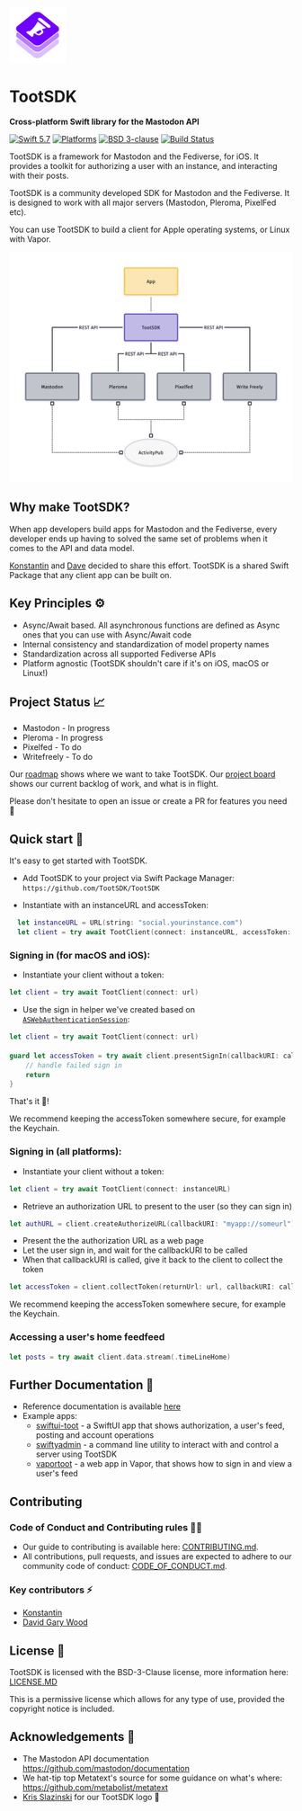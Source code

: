 <p><img src="./media/logo.svg" width="100" /></p>

# TootSDK

<p><strong>Cross-platform Swift library for the Mastodon API</strong></p>

<p>
    <a href="https://developer.apple.com/swift/"><img alt="Swift 5.7" src="https://img.shields.io/badge/swift-5.7-orange.svg?style=flat"></a>
    <a href="https://developer.apple.com/swift/"><img alt="Platforms" src="https://img.shields.io/badge/platform-iOS%20%7C%20macOS%20%7C%20tvOS%20%7C%20watchOS%20%7C%20Linux-blueviolet"></a>
     <a href="https://github.com/TootSDK/TootSDK/blob/main/LICENSE.md"><img alt="BSD 3-clause" src="https://img.shields.io/badge/License-BSD_3--Clause-blue.svg"></a>
    <a href="https://github.com/TootSDK/TootSDK/actions"><img alt="Build Status" src="https://github.com/TootSDK/TootSDK/actions/workflows/build.yml/badge.svg"></a>
</p>

TootSDK is a framework for Mastodon and the Fediverse, for iOS. It provides a toolkit for authorizing a user with an instance, and interacting with their posts.

TootSDK is a community developed SDK for Mastodon and the Fediverse.
It is designed to work with all major servers (Mastodon, Pleroma, PixelFed etc).

You can use TootSDK to build a client for Apple operating systems, or Linux with Vapor.

![overview of how TootSDK integrates with fedi platforms](/media/overview.png)

## Why make TootSDK?

When app developers build apps for Mastodon and the Fediverse, every developer ends up having to solved the same set of problems when it comes to the API and data model.

[Konstantin](https://m.iamkonstantin.eu/konstantin) and [Dave](https://social.davidgarywood.com/@davidgarywood) decided to share this effort.
TootSDK is a shared Swift Package that any client app can be built on.

## Key Principles ⚙️

- Async/Await based. All asynchronous functions are defined as Async ones that you can use with Async/Await code
- Internal consistency and standardization of model property names
- Standardization across all supported Fediverse APIs
- Platform agnostic (TootSDK shouldn't care if it's on iOS, macOS or Linux!)

## Project Status 📈

- Mastodon - In progress
- Pleroma - In progress
- Pixelfed - To do
- Writefreely - To do

Our [roadmap](ROADMAP.md) shows where we want to take TootSDK. Our [project board](https://github.com/orgs/TootSDK/projects/1) shows our current backlog of work, and what is in flight.

Please don't hesitate to open an issue or create a PR for features you need 🙏

## Quick start 🏁

It's easy to get started with TootSDK.

- Add TootSDK to your project via Swift Package Manager: `https://github.com/TootSDK/TootSDK`

- Instantiate with an instanceURL and accessToken:

```swift
  let instanceURL = URL(string: "social.yourinstance.com")
  let client = try await TootClient(connect: instanceURL, accessToken: "USERACCESSTOKEN")
```

### Signing in (for macOS and iOS):
- Instantiate your client without a token:

```swift
let client = try await TootClient(connect: url)
```

- Use the sign in helper we've created based on [`ASWebAuthenticationSession`](https://developer.apple.com/documentation/authenticationservices/aswebauthenticationsession):

```swift
let client = try await TootClient(connect: url)

guard let accessToken = try await client.presentSignIn(callbackURI: callbackURI) else {
    // handle failed sign in
    return
}
```

That's it 🎉!


We recommend keeping the accessToken somewhere secure, for example the Keychain.

### Signing in (all platforms):

- Instantiate your client without a token:

```swift
let client = try await TootClient(connect: instanceURL)
```

- Retrieve an authorization URL to present to the user (so they can sign in)

```swift
let authURL = client.createAuthorizeURL(callbackURI: "myapp://someurl")
```

- Present the the authorization URL as a web page
- Let the user sign in, and wait for the callbackURI to be called
- When that callbackURI is called, give it back to the client to collect the token

```swift
let accessToken = client.collectToken(returnUrl: url, callbackURI: callbackURI)
```

We recommend keeping the accessToken somewhere secure, for example the Keychain.

### Accessing a user's home feedfeed

```swift
let posts = try await client.data.stream(.timeLineHome)
```

## Further Documentation 📖

- Reference documentation is available [here](https://tootsdk.github.io/TootSDK/)
- Example apps:
  - [swiftui-toot](Examples/swiftui-toot/) - a SwiftUI app that shows authorization, a user's feed, posting and account operations
  - [swiftyadmin](Examples/swiftyadmin) - a command line utility to interact with and control a server using TootSDK
  - [vaportoot](Examples/vaportoot) - a web app in Vapor, that shows how to sign in and view a user's feed

## Contributing

### Code of Conduct and Contributing rules 🧑‍⚖️

- Our guide to contributing is available here: [CONTRIBUTING.md](CONTRIBUTING.md).
- All contributions, pull requests, and issues are expected to adhere to our community code of conduct: [CODE_OF_CONDUCT.md](CODE_OF_CONDUCT.md).

### Key contributors ⚡️

- [Konstantin](https://m.iamkonstantin.eu/konstantin)
- [David Gary Wood](https://social.davidgarywood.com/@davidgarywood)

## License 📃

TootSDK is licensed with the BSD-3-Clause license, more information here: [LICENSE.MD](LICENSE.md)

This is a permissive license which allows for any type of use, provided the copyright notice is included.

## Acknowledgements 🙏

- The Mastodon API documentation https://github.com/mastodon/documentation
- We hat-tip top Metatext's source for some guidance on what's where: https://github.com/metabolist/metatext
- [Kris Slazinski](https://mastodon.social/@kslazinski) for our TootSDK logo 🤩
